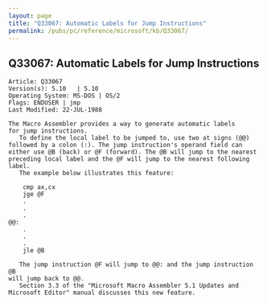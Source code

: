 ```yaml
---
layout: page
title: "Q33067: Automatic Labels for Jump Instructions"
permalink: /pubs/pc/reference/microsoft/kb/Q33067/
---
```


## Q33067: Automatic Labels for Jump Instructions

	Article: Q33067
	Version(s): 5.10   | 5.10
	Operating System: MS-DOS | OS/2
	Flags: ENDUSER | jmp
	Last Modified: 22-JUL-1988
	
	The Macro Assembler provides a way to generate automatic labels
	for jump instructions.
	   To define the local label to be jumped to, use two at signs (@@)
	followed by a colon (:). The jump instruction's operand field can
	either use @B (back) or @F (forward). The @B will jump to the nearest
	preceding local label and the @F will jump to the nearest following
	label.
	   The example below illustrates this feature:
	
	    cmp ax,cx
	    jge @F
	    .
	    .
	    .
	@@:
	    .
	    .
	    .
	    jle @B
	
	   The jump instruction @F will jump to @@: and the jump instruction @B
	will jump back to @@.
	   Section 3.3 of the "Microsoft Macro Assembler 5.1 Updates and
	Microsoft Editor" manual discusses this new feature.
